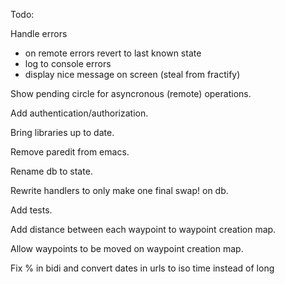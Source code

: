 Todo:

Handle errors
- on remote errors revert to last known state
- log to console errors
- display nice message on screen (steal from fractify)

Show pending circle for asyncronous (remote) operations.

Add authentication/authorization.

Bring libraries up to date.

Remove paredit from emacs.

Rename db to state.

Rewrite handlers to only make one final swap! on db.

Add tests.

Add distance between each waypoint to waypoint creation map.

Allow waypoints to be moved on waypoint creation map.

Fix % in bidi and convert dates in urls to iso time instead of long
